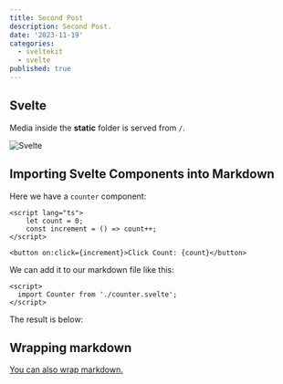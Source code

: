 ```yaml
---
title: Second Post
description: Second Post.
date: '2023-11-19'
categories:
  - sveltekit
  - svelte
published: true
---
```


<script>
  import Counter from './counter.svelte';
</script>

## Svelte
Media inside the **static** folder is served from `/`.

![Svelte](favicon.png)

## Importing Svelte Components into Markdown
Here we have a `counter` component:
```svelte
<script lang="ts">
	let count = 0;
	const increment = () => count++;
</script>

<button on:click={increment}>Click Count: {count}</button>
```
We can add it to our markdown file like this:
```svelte
<script>
  import Counter from './counter.svelte';
</script>
```
The result is below:
<Counter />

## Wrapping markdown
[You can also wrap markdown.](https://mdsvex.pngwn.io/docs#layout)